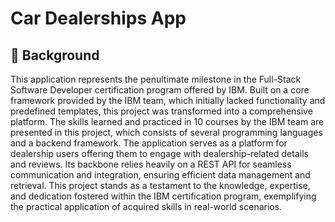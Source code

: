 # Car Dealerships App

## 📝  Background

This application represents the penultimate milestone in the Full-Stack Software Developer certification program offered by IBM. Built on a core framework provided by the IBM team, which initially lacked functionality and predefined templates, this project was transformed into a comprehensive platform. The skills learned and practiced in 10 courses by the IBM team are presented in this project, which consists of several programming languages and a backend framework. The application serves as a platform for dealership users offering them to engage with dealership-related details and reviews. Its backbone relies heavily on a REST API for seamless communication and integration, ensuring efficient data management and retrieval. This project stands as a testament to the knowledge, expertise, and dedication fostered within the IBM certification program, exemplifying the practical application of acquired skills in real-world scenarios.

